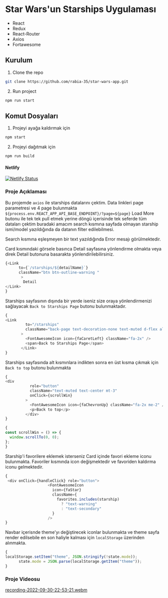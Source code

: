 # Star Wars'un Starships Uygulaması

* React
* Redux
* React-Router
* Axios
* Fortawesome

## Kurulum

1. Clone the repo

```sh
git clone https://github.com/rabia-35/star-wars-app.git
```

2. Run project

```sh
npm run start
```

## Komut Dosyaları

1. Projeyi ayağa kaldırmak için

```sh
npm start
```

2. Projeyi dağıtmak için

```sh
npm run build
```
#### Netlify
[![Netlify Status](https://api.netlify.com/api/v1/badges/3b0f0243-a5de-4628-a11c-6ad63bdc5616/deploy-status)](https://app.netlify.com/sites/starwars-starships-app/deploys)

### Proje Açıklaması
 Bu projemde `axios` ile starships datalarını çektim. Data linkleri page parametresi ve 4 page bulunmakta `${process.env.REACT_APP_API_BASE_ENDPOINT}/?page=${page}` Load More butonu ile tek tek pull etmek yerine döngü içerisinde tek seferde tüm dataları çektim buradaki amacım search kısmına sayfada olmayan starship ismi/model yazıldığında da datanın filter edilebilmesi.
 
 Search kısmına eşleşmeyen bir text yazıldığında Error mesajı görülmektedir.
 
Card kısmındaki görsele basınca Detail sayfasına yönlendirme olmakta veya direk Detail butonuna basarakta yönlendirilebilirsiniz.

```javascript
{<Link
      to={`/starships/${detailName}`}
      className="btn btn-outline-warning "
       >
        Detail
</Link>
} 
```
 Starships sayfasının dışında bir yerde iseniz size oraya yönlendirmenizi sağlayacak `Back to Starships Page` butonu bulunmaktadır. 
 ```javascript
 {
 <Link
          to="/starships"
          className="back-page text-decoration-none text-muted d-flex align-items-center"
        >
          <FontAwesomeIcon icon={faCaretLeft} className="fa-2x" />
          <span>Back to Starships Page</span>
        </Link>
 }
 ```
 Starships sayfasında alt kısmınlara indikten sonra en üst kısma çıkmak için `Back to top` butonu bulunmakta
 ```javascript
 {
 <div
            role="button"
            className="text-muted text-center mt-3"
            onClick={scrollWin}
          >
            <FontAwesomeIcon icon={faChevronUp} className="fa-2x me-2" />
            <p>Back to top</p>
          </div>
 }
 ```
  ```javascript
 {
const scrollWin = () => {
    window.scrollTo(0, 0);
  };
 }
 ```
 Starship'i favorilere eklemek isterseniz Card içinde favori ekleme iconu bulunmakta. Favoriler kısmında icon değişmektedir ve favoriden kaldırma iconu gelmektedir. 
 ```javascript
 {
  <div onClick={handleClick} role="button">
                    <FontAwesomeIcon
                      icon={faStar}
                      className={
                        favorites.includes(starship)
                          ? "text-warning"
                          : "text-secondary"
                      }
                    />
 }
 ```   
 Navbar içerisnde theme'yı değiştirecek iconlar bulunmakta ve theme sayfa render edilsebile en son haliyle kalması için `localStorage` üzerinden alınmakta. 
```javascript
{
localStorage.setItem("theme", JSON.stringify(!state.mode));
      state.mode = JSON.parse(localStorage.getItem("theme"));
}
```

### Proje Videosu
[recording-2022-09-30-22-53-21.webm](https://user-images.githubusercontent.com/85495654/193346808-bebf9de0-ebba-4185-87c1-39048f545a17.webm)

